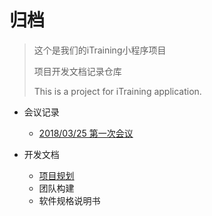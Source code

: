 # 归档

> 这个是我们的iTraining小程序项目
>
> 项目开发文档记录仓库
>
> This is a project for iTraining application.

- 会议记录
  - [2018/03/25 第一次会议](docs/meeting-recordings/Meeting-rec-20180325.md)



- 开发文档

  - [项目规划](docs/项目规划.md)
  - 团队构建
  - 软件规格说明书

  ​

